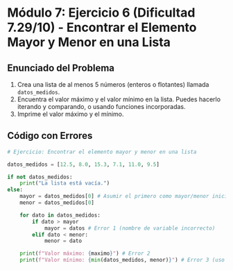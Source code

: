# Módulo 7: Ejercicio 6 (Dificultad 7.29/10) - Encontrar el Elemento Mayor y Menor en una Lista

## Enunciado del Problema

1.  Crea una lista de al menos 5 números (enteros o flotantes) llamada `datos_medidos`.
2.  Encuentra el valor máximo y el valor mínimo en la lista. Puedes hacerlo iterando y comparando, o usando funciones incorporadas.
3.  Imprime el valor máximo y el mínimo.

## Código con Errores

```python
# Ejercicio: Encontrar el elemento mayor y menor en una lista

datos_medidos = [12.5, 8.0, 15.3, 7.1, 11.0, 9.5]

if not datos_medidos:
    print("La lista está vacía.")
else:
    mayor = datos_medidos[0] # Asumir el primero como mayor/menor inicial
    menor = datos_medidos[0]

    for dato in datos_medidos:
        if dato > mayor
            mayor = datos # Error 1 (nombre de variable incorrecto)
        elif dato < menor:
            menor = dato

    print(f"Valor máximo: {maximo}") # Error 2
    print(f"Valor mínimo: {min(datos_medidos, menor)}") # Error 3 (uso incorrecto de min o lógica)
